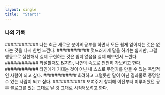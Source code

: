 ```yaml
---
layout: single
title:  "Start!"
---
```


### 나의 기록

############ 나는 최근 새로운 분야의 공부를 하면서 모든 쉽게 얻어지는 것은 없다는 것을 다시 한번 느낀다.
############ 멋드러지게 말을 하기는 쉽지만, 그걸 행동으로 실천해서 실제 구현하는 것은 쉽지 않음을 실제 해보면서 느낀다.
############ 좌절할때도 많지만, 나만의 속도로 천천히 가보려고 한다.
############ 타인에게 기대는 것이 아닌 내 스스로 무언가를 만들 수 있는 독립적인 사람이 되고 싶다.
############ 화려하고 그럴듯한 말이 아닌 결과물로 증명할 수 있는 사람이 되고 싶다.
############ 보여주기 창피해 이전부터 미루어왔던 공부 블로그를 있는 그대로 날 것 그대로 시작해보려고 한다. 

